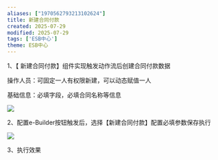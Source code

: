 ```yaml
---
aliases: ["1970562793213102624"]
title: 新建合同付款
created: 2025-07-29
modified: 2025-07-29
tags: ['ESB中心']
theme: ESB中心
---
```


1、【 新建合同付款】组件实现触发动作流后创建合同付款数据

操作人员：可固定一人有权限新建，可以动态赋值一人

基础信息：必填字段，必填合同名称等信息

![](https://myhelpdoc.oss-cn-heyuan.aliyuncs.com/mdimages/e8b2456a7b9a620aab2b76ace844b989.jpg)

2、配置e-Builder按钮触发后，选择【新建合同付款】配置必填参数保存执行

![](https://myhelpdoc.oss-cn-heyuan.aliyuncs.com/mdimages/260f600a9b63c82bd329a934fb51ab8b.jpg)

3、执行效果

